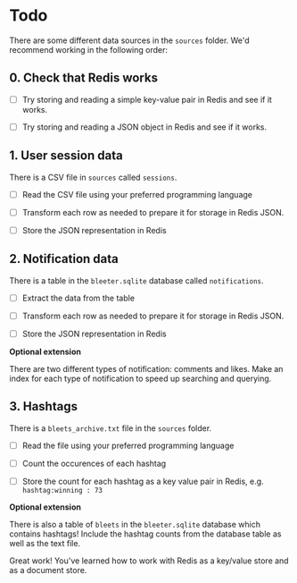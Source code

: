 # Todo

There are some different data sources in the `sources` folder. We'd recommend
working in the following order:

## 0. Check that Redis works

- [ ] Try storing and reading a simple key-value pair in Redis and see if it
      works.

- [ ] Try storing and reading a JSON object in Redis and see if it works.

## 1. User session data

There is a CSV file in `sources` called `sessions`.

- [ ] Read the CSV file using your preferred programming language

- [ ] Transform each row as needed to prepare it for storage in Redis JSON.

- [ ] Store the JSON representation in Redis

## 2. Notification data

There is a table in the `bleeter.sqlite` database called `notifications`.

- [ ] Extract the data from the table

- [ ] Transform each row as needed to prepare it for storage in Redis JSON.

- [ ] Store the JSON representation in Redis

**Optional extension**

There are two different types of notification: comments and likes. Make an index
for each type of notification to speed up searching and querying.

## 3. Hashtags

There is a `bleets_archive.txt` file in the `sources` folder.

- [ ] Read the file using your preferred programming language

- [ ] Count the occurences of each hashtag

- [ ] Store the count for each hashtag as a key value pair in Redis, e.g.
      `hashtag:winning : 73`

**Optional extension**

There is also a table of `bleets` in the `bleeter.sqlite` database which
contains hashtags! Include the hashtag counts from the database table as well as
the text file.

Great work! You've learned how to work with Redis as a key/value store and as a
document store.
